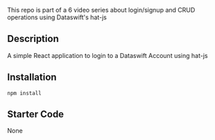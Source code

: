 This repo is part of a 6 video series about login/signup and CRUD operations using Dataswift's hat-js

## Description
A simple React application to login to a Dataswift Account using hat-js

## Installation
<code>npm install</code>

## Starter Code
None
